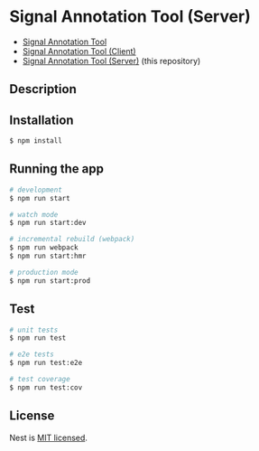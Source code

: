 # Signal Annotation Tool (Server)

* [Signal Annotation Tool](https://github.com/phev8/signal-annotation-tool)
* [Signal Annotation Tool (Client)](https://github.com/etherealyn/signal-annotation-tool-client) 
* [Signal Annotation Tool (Server)](https://github.com/etherealyn/signal-annotation-tool-server) (this repository)

## Description



## Installation

```bash
$ npm install
```

## Running the app

```bash
# development
$ npm run start

# watch mode
$ npm run start:dev

# incremental rebuild (webpack)
$ npm run webpack
$ npm run start:hmr

# production mode
$ npm run start:prod
```

## Test

```bash
# unit tests
$ npm run test

# e2e tests
$ npm run test:e2e

# test coverage
$ npm run test:cov
```


## License

  Nest is [MIT licensed](LICENSE).
